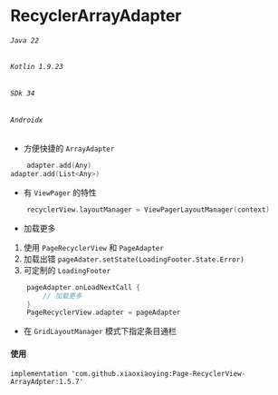 # RecyclerArrayAdapter

###### `Java 22`

###### `Kotlin 1.9.23`

###### `SDk 34`

###### `Androidx`

* 方便快捷的 `ArrayAdapter`

```Kotlin
    adapter.add(Any)
adapter.add(List<Any>)
```

* 有 `ViewPager` 的特性

```Kotlin
    recyclerView.layoutManager = ViewPagerLayoutManager(context)

```

* 加载更多

1. 使用 `PageRecyclerView` 和 `PageAdapter`
2. 加载出错 `pageAdater.setState(LoadingFooter.State.Error)`
3. 可定制的 `LoadingFooter`

```Kotlin	
	pageAdapter.onLoadNextCall {
	    // 加载更多
	}
	PageRecyclerView.adapter = pageAdapter
```

* 在 `GridLayoutManager` 模式下指定条目通栏

#### 使用

```
implementation 'com.github.xiaoxiaoying:Page-RecyclerView-ArrayAdpter:1.5.7'
```
